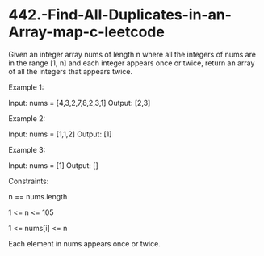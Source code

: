 # 442.-Find-All-Duplicates-in-an-Array-map-c-leetcode

Given an integer array nums of length n where all the integers of nums are in the range [1, n] and each integer appears once or twice, return an array of all the integers that appears twice.

 

Example 1:

Input: nums = [4,3,2,7,8,2,3,1]
Output: [2,3]


Example 2:

Input: nums = [1,1,2]
Output: [1]


Example 3:

Input: nums = [1]
Output: []
 



Constraints:

n == nums.length


1 <= n <= 105


1 <= nums[i] <= n


Each element in nums appears once or twice.
